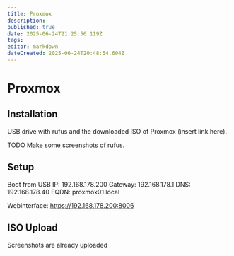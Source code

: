 ```yaml
---
title: Proxmox
description: 
published: true
date: 2025-06-24T21:25:56.119Z
tags: 
editor: markdown
dateCreated: 2025-06-24T20:48:54.604Z
---
```


# Proxmox



## Installation
USB drive with rufus and the downloaded ISO of Proxmox (insert link here). 

TODO
Make some screenshots of rufus.

## Setup
Boot from USB 
IP: 192.168.178.200
Gateway: 192.168.178.1
DNS: 192.168.178.40
FQDN: proxmox01.local

Webinterface: https://192.168.178.200:8006

## ISO Upload
Screenshots are already uploaded
